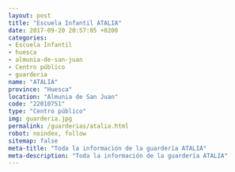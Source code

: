 ```yaml
---
layout: post
title: "Escuela Infantil ATALIA"
date: 2017-09-20 20:57:05 +0200
categories:
- Escuela Infantil
- huesca
- almunia-de-san-juan
- Centro público
- guarderia
name: "ATALIA"
province: "Huesca"
location: "Almunia de San Juan"
code: "22010751"
type: "Centro público"
img: guarderia.jpg
permalink: /guarderias/atalia.html
robot: noindex, follow
sitemap: false
meta-title: "Toda la información de la guardería ATALIA"
meta-description: "Toda la información de la guardería ATALIA"
---
```

